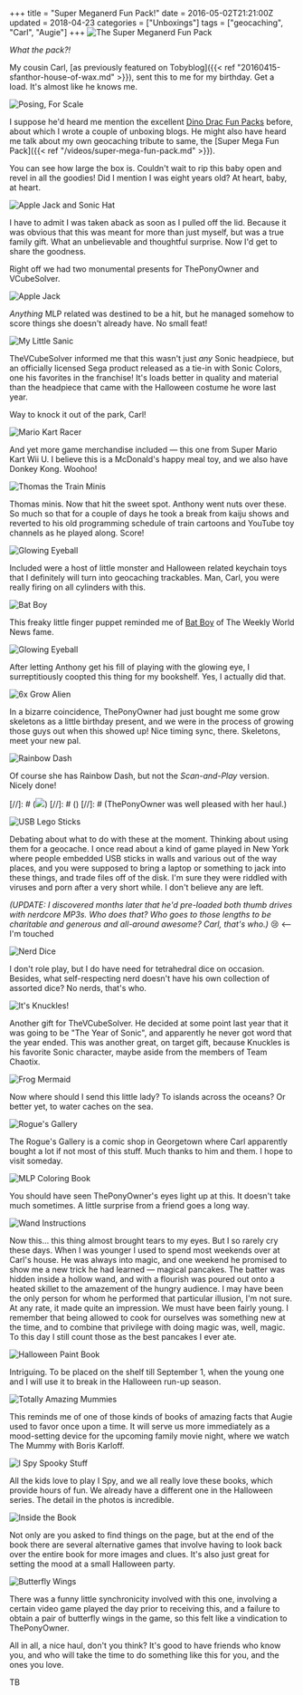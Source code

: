 +++
title = "Super Meganerd Fun Pack!"
date = 2016-05-02T21:21:00Z
updated = 2018-04-23
categories = ["Unboxings"]
tags = ["geocaching", "Carl", "Augie"]
+++
![The Super Meganerd Fun Pack](https://live.staticflickr.com/1507/26490173342_f99108d292_k.jpg)

*What the pack?!*

My cousin Carl, [as previously featured on Tobyblog]({{< ref "20160415-sfanthor-house-of-wax.md" >}}), sent this to me for my birthday. Get a load. It's almost like he knows me.
<!--more-->

![Posing, For Scale](https://live.staticflickr.com/1479/26490173862_202818ffc8_k.jpg)

I suppose he'd heard me mention the excellent [Dino Drac Fun Packs](http://dinosaurdracula.com/blog/funpack-subscriptions/) before, about which I wrote a couple of unboxing blogs. He might also have heard me talk about my own geocaching tribute to same, the [Super Mega Fun Pack]({{< ref "/videos/super-mega-fun-pack.md" >}}).

You can see how large the box is. Couldn't wait to rip this baby open and revel in all the goodies! Did I mention I was eight years old? At heart, baby, at heart.

![Apple Jack and Sonic Hat](https://live.staticflickr.com/1672/26539948036_cc2068d8d5_k.jpg)

I have to admit I was taken aback as soon as I pulled off the lid. Because it was obvious that this was meant for more than just myself, but was a true family gift. What an unbelievable and thoughtful surprise. Now I'd get to share the goodness. 

Right off we had two monumental presents for ThePonyOwner and VCubeSolver.

![Apple Jack](https://live.staticflickr.com/1533/26539948336_fbb523fcd8_k.jpg)

*Anything* MLP related was destined to be a hit, but he managed somehow to score things she doesn't already have. No small feat! 

![My Little Sanic](https://live.staticflickr.com/1518/26473712802_e8d9d33b3b_k.jpg)

TheVCubeSolver informed me that this wasn't just *any* Sonic headpiece, but an officially licensed Sega product released as a tie-in with Sonic Colors, one his favorites in the franchise! It's loads better in quality and material than the headpiece that came with the Halloween costume he wore last year. 

Way to knock it out of the park, Carl!

![Mario Kart Racer](https://live.staticflickr.com/1469/26473710682_0300dee4c9_k.jpg)

And yet more game merchandise included — this one from Super Mario Kart Wii U. I believe this is a McDonald's happy meal toy, and we also have Donkey Kong. Woohoo!

![Thomas the Train Minis](https://live.staticflickr.com/1593/26293081240_049500b786_k.jpg)

Thomas minis. Now that hit the sweet spot. Anthony went nuts over these. So much so that for a couple of days he took a break from kaiju shows and reverted to his old programming schedule of train cartoons and YouTube toy channels as he played along. Score!

![Glowing Eyeball](https://live.staticflickr.com/1471/26293084020_57f4cf7034_k.jpg)
 
Included were a host of little monster and Halloween related keychain toys that I definitely will turn into geocaching trackables. Man, Carl, you were really firing on all cylinders with this.

![Bat Boy](https://live.staticflickr.com/1623/26293083160_1ad0d00d26_k.jpg)

This freaky little finger puppet reminded me of [Bat Boy](https://en.wikipedia.org/wiki/Bat_Boy_(character)) of The Weekly World News fame.

![Glowing Eyeball](https://live.staticflickr.com/1466/26539953506_caa57cafe0_k.jpg)

After letting Anthony get his fill of playing with the glowing eye, I surreptitiously coopted this thing for my bookshelf. Yes, I actually did that. 

![6x Grow Alien](https://live.staticflickr.com/1603/26539954216_9c5f8bc8c5_k.jpg)

In a bizarre coincidence, ThePonyOwner had just bought me some grow skeletons as a little birthday present, and we were in the process of growing those guys out when this showed up! Nice timing sync, there. Skeletons, meet your new pal.

![Rainbow Dash](https://live.staticflickr.com/1485/26539956336_c99e5e4156_k.jpg)

Of course she has Rainbow Dash, but not the *Scan-and-Play* version. Nicely done!

[//]: # (![](https://live.staticflickr.com/1655/26473713532_fcc4f9d903_k.jpg))
[//]: # ()
[//]: # (ThePonyOwner was well pleased with her haul.)

![USB Lego Sticks](https://live.staticflickr.com/1542/26539956726_c96871fdaf_k.jpg)

Debating about what to do with these at the moment. Thinking about using them for a geocache. I once read about a kind of game played in New York where people embedded USB sticks in walls and various out of the way places, and you were supposed to bring a laptop or something to jack into these things, and trade files off of the disk. I'm sure they were riddled with viruses and porn after a very short while. I don't believe any are left.

*(UPDATE: I discovered months later that he'd pre-loaded both thumb drives with nerdcore MP3s. Who does that? Who goes to those lengths to be charitable and generous and all-around awesome? Carl, that's who.)* 😢 <-- I'm touched  

![Nerd Dice](https://live.staticflickr.com/1634/26539956926_56cd3a1a09_k.jpg)

I don't role play, but I do have need for tetrahedral dice on occasion. Besides, what self-respecting nerd doesn't have his own collection of assorted dice? No nerds, that's who.

![It's Knuckles!](https://live.staticflickr.com/1693/26539957376_b0f31fa4bf_k.jpg)

Another gift for TheVCubeSolver. He decided at some point last year that it was going to be "The Year of Sonic", and apparently he never got word that the year ended. This was another great, on target gift, because Knuckles is his favorite Sonic character, maybe aside from the members of Team Chaotix.

![Frog Mermaid](https://live.staticflickr.com/1563/26539957606_443c9f393e_k.jpg)

Now where should I send this little lady? To islands across the oceans? Or better yet, to water caches on the sea.

![Rogue's Gallery](https://live.staticflickr.com/1705/26539959126_f53062120e_k.jpg)

The Rogue's Gallery is a comic shop in Georgetown where Carl apparently bought a lot if not most of this stuff. Much thanks to him and them. I hope to visit someday.

![MLP Coloring Book](https://live.staticflickr.com/1671/26539959656_499b0a1dfe_k.jpg)

You should have seen ThePonyOwner's eyes light up at this. It doesn't take much sometimes. A little surprise from a friend goes a long way.

![Wand Instructions](https://live.staticflickr.com/1458/26539962306_0288c32d32_k.jpg)

Now this… this thing almost brought tears to my eyes. But I so rarely cry these days. When I was younger I used to spend most weekends over at Carl's house. He was always into magic, and one weekend he promised to show me a new trick he had learned — magical pancakes. The batter was hidden inside a hollow wand, and with a flourish was poured out onto a heated skillet to the amazement of the hungry audience. I may have been the only person for whom he performed that particular illusion, I'm not sure. At any rate, it made quite an impression. We must have been fairly young. I remember that being allowed to cook for ourselves was something new at the time, and to combine that privilege with doing magic was, well, magic. To this day I still count those as the best pancakes I ever ate.

![Halloween Paint Book](https://live.staticflickr.com/1561/26539963946_708aeb9e91_k.jpg)

Intriguing. To be placed on the shelf till September 1, when the young one and I will use it to break in the Halloween run-up season.

![Totally Amazing Mummies](https://live.staticflickr.com/1547/26539964386_18d3513b15_k.jpg)

This reminds me of one of those kinds of books of amazing facts that Augie used to favor once upon a time. It will serve us more immediately as a mood-setting device for the upcoming family movie night, where we watch The Mummy with Boris Karloff.

![I Spy Spooky Stuff](https://live.staticflickr.com/1549/26473709872_5239442eaa_k.jpg)

All the kids love to play I Spy, and we all really love these books, which provide hours of fun. We already have a different one in the Halloween series. The detail in the photos is incredible.

![Inside the Book](https://live.staticflickr.com/1686/26473710532_64aebc83de_k.jpg)

Not only are you asked to find things on the page, but at the end of the book there are several alternative games that involve having to look back over the entire book for more images and clues. It's also just great for setting the mood at a small Halloween party.

![Butterfly Wings](https://live.staticflickr.com/1469/26473711282_74f44c7a2a_k.jpg)

There was a funny little synchronicity involved with this one, involving a certain video game played the day prior to receiving this, and a failure to obtain a pair of butterfly wings in the game, so this felt like a vindication to ThePonyOwner.

All in all, a nice haul, don't you think? It's good to have friends who know you, and who will take the time to do something like this for you, and the ones you love. 

TB
